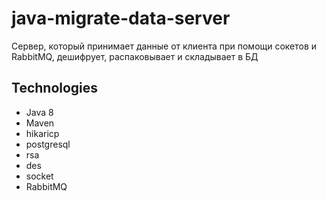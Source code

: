 # java-migrate-data-server
Сервер, который принимает данные от клиента при помощи сокетов и RabbitMQ, дешифрует, распаковывает и складывает в БД

## Technologies
 - Java 8
 - Maven
 - hikaricp
 - postgresql
 - rsa
 - des
 - socket
 - RabbitMQ
 